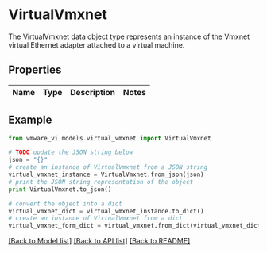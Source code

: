 # VirtualVmxnet

The VirtualVmxnet data object type represents an instance of the Vmxnet virtual Ethernet adapter attached to a virtual machine. 

## Properties
Name | Type | Description | Notes
------------ | ------------- | ------------- | -------------

## Example

```python
from vmware_vi.models.virtual_vmxnet import VirtualVmxnet

# TODO update the JSON string below
json = "{}"
# create an instance of VirtualVmxnet from a JSON string
virtual_vmxnet_instance = VirtualVmxnet.from_json(json)
# print the JSON string representation of the object
print VirtualVmxnet.to_json()

# convert the object into a dict
virtual_vmxnet_dict = virtual_vmxnet_instance.to_dict()
# create an instance of VirtualVmxnet from a dict
virtual_vmxnet_form_dict = virtual_vmxnet.from_dict(virtual_vmxnet_dict)
```
[[Back to Model list]](../README.md#documentation-for-models) [[Back to API list]](../README.md#documentation-for-api-endpoints) [[Back to README]](../README.md)


